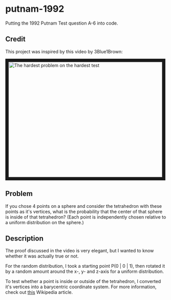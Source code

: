 # putnam-1992
Putting the 1992 Putnam Test question A-6 into code.

## Credit
This project was inspired by this video by 3Blue1Brown:

<a href="http://www.youtube.com/watch?feature=player_embedded&v=OkmNXy7er84
" target="_blank"><img src="http://img.youtube.com/vi/OkmNXy7er84/0.jpg" 
alt="The hardest problem on the hardest test" width="480" height="360" border="10" /></a>

## Problem

If you chose 4 points on a sphere and consider the tetrahedron with these points as it's vertices,
what is the probability that the center of that sphere is inside of that tetrahedron?
(Each point is independently chosen relative to a uniform distribution on the sphere.)

## Description

The proof discussed in the video is very elegant, but I wanted to know whether it was actually true or not.

For the random distribution, I took a starting point P(0 | 0 | 1), then rotated it by a random amount around the x-, y- and z-axis for a uniform distribution.

To test whether a point is inside or outside of the tetrahedron, I converted it's vertices into a barycentric coordinate system.
For more information, check out [this](https://en.wikipedia.org/wiki/Barycentric_coordinate_system) Wikipedia article.
